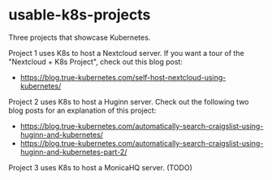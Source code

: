 # usable-k8s-projects
Three projects that showcase Kubernetes. 

Project 1 uses K8s to host a Nextcloud server. If you want a tour of the "Nextcloud + K8s Project", check out this blog post:
* https://blog.true-kubernetes.com/self-host-nextcloud-using-kubernetes/

Project 2 uses K8s to host a Huginn server. Check out the following two blog posts for an explanation of this project:
* https://blog.true-kubernetes.com/automatically-search-craigslist-using-huginn-and-kubernetes/
* https://blog.true-kubernetes.com/automatically-search-craigslist-using-huginn-and-kubernetes-part-2/

Project 3 uses K8s to host a MonicaHQ server. (TODO)
